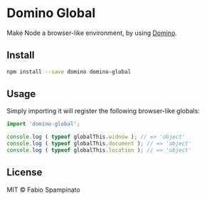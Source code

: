 # Domino Global

Make Node a browser-like environment, by using [Domino](https://github.com/fgnass/domino).

## Install

```sh
npm install --save domino domino-global
```

## Usage

Simply importing it will register the following browser-like globals:

```ts
import 'domino-global';

console.log ( typeof globalThis.widnow ); // => 'object'
console.log ( typeof globalThis.document ); // => 'object'
console.log ( typeof globalThis.location ); // => 'object'
```

## License

MIT © Fabio Spampinato
